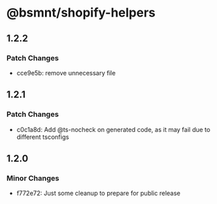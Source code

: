# @bsmnt/shopify-helpers

## 1.2.2

### Patch Changes

- cce9e5b: remove unnecessary file

## 1.2.1

### Patch Changes

- c0c1a8d: Add @ts-nocheck on generated code, as it may fail due to different tsconfigs

## 1.2.0

### Minor Changes

- f772e72: Just some cleanup to prepare for public release
